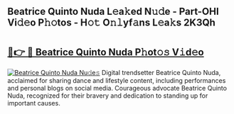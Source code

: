 ## Beatrice Quinto Nuda L𝚎a𝚔ed N𝚞𝚍e - Part-OHI Vi𝚍𝚎o P𝚑𝚘tos - H𝚘𝚝 O𝚗𝚕yf𝚊ns L𝚎a𝚔s 2K3Qh

# <h2><a href="http://kf0oyd.oniu.top/?m=Beatrice+Quinto+Nuda">🔗👉 🔴 Beatrice Quinto Nuda P𝚑ot𝚘𝚜 V𝚒d𝚎o</a></h2>

[![Beatrice Quinto Nuda Nu𝚍e𝚜](https://i.imgur.com/0qMVB7G.gif)](http://kf0oyd.oniu.top/?m=Beatrice+Quinto+Nuda)
Digital trendsetter Beatrice Quinto Nuda, acclaimed for sharing dance and lifestyle content, including performances and personal blogs on social media. Courageous advocate Beatrice Quinto Nuda, recognized for their bravery and dedication to standing up for important causes.  
